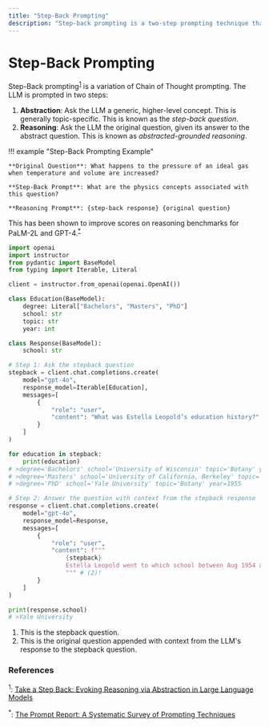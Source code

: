 ```yaml
---
title: "Step-Back Prompting"
description: "Step-back prompting is a two-step prompting technique that asks the LLM a step-back question to gather context for the query"
---
```


# Step-Back Prompting

Step-Back prompting<sup><a href="https://arxiv.org/abs/2310.06117">1</a></sup> is a variation of Chain of Thought prompting. The LLM is prompted in two steps:

1. **Abstraction**: Ask the LLM a generic, higher-level concept. This is generally topic-specific. This is known as the _step-back question_.
2. **Reasoning**: Ask the LLM the original question, given its answer to the abstract question. This is known as _abstracted-grounded reasoning_.

!!! example "Step-Back Prompting Example"

    **Original Question**: What happens to the pressure of an ideal gas when temperature and volume are increased?

    **Step-Back Prompt**: What are the physics concepts associated with this question?

    **Reasoning Prompt**: {step-back response} {original question}

This has been shown to improve scores on reasoning benchmarks for PaLM-2L and GPT-4.<sup><a href="https://arxiv.org/abs/2406.06608">\*</a></sup>

```python
import openai
import instructor
from pydantic import BaseModel
from typing import Iterable, Literal

client = instructor.from_openai(openai.OpenAI())

class Education(BaseModel):
    degree: Literal["Bachelors", "Masters", "PhD"]
    school: str
    topic: str
    year: int

class Response(BaseModel):
    school: str

# Step 1: Ask the stepback question
stepback = client.chat.completions.create(
    model="gpt-4o",
    response_model=Iterable[Education],
    messages=[
        {
            "role": "user",
            "content": "What was Estella Leopold’s education history?" # (1)!
        }
    ]
)

for education in stepback:
    print(education)
# >degree='Bachelors' school='University of Wisconsin' topic='Botany' year=1948
# >degree='Masters' school='University of California, Berkeley' topic='Paleobotany' year=1950
# >degree='PhD' school='Yale University' topic='Botany' year=1955

# Step 2: Answer the question with context from the stepback response
response = client.chat.completions.create(
    model="gpt-4o",
    response_model=Response,
    messages=[
        {
            "role": "user",
            "content": f"""
                {stepback}
                Estella Leopold went to which school between Aug 1954 and Nov 1954?
                """ # (2)!
        }
    ]
)

print(response.school)
# >Yale University
```

1. This is the stepback question.
2. This is the original question appended with context from the LLM's response to the stepback question.

### References

<sup id="ref-1">1</sup>: [Take a Step Back: Evoking Reasoning via Abstraction in Large Language Models](https://arxiv.org/abs/2310.06117)

<sup id="ref-asterisk">\*</sup>: [The Prompt Report: A Systematic Survey of Prompting Techniques](https://arxiv.org/abs/2406.06608)
